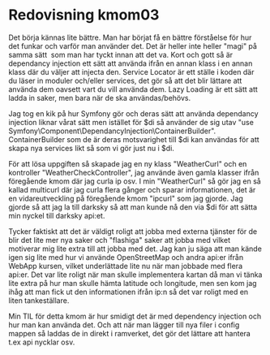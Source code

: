 ---
---
Redovisning kmom03
=========================

Det börja kännas lite bättre. Man har börjat få en bättre förståelse för hur det funkar och varför man använder det. Det är heller inte heller "magi" på samma sätt  som man har tyckt innan att det va. Kort och gott så är dependancy injection ett sätt att använda ifrån en annan klass i en annan klass där du väljer att injecta den. Service Locator är ett ställe i koden där du läser in moduler och/eller services, det gör så att det blir lättare att använda dem oavsett vart du vill använda dem. Lazy Loading är ett sätt att ladda in saker, men bara när de ska användas/behövs.

Jag tog en kik på hur Symfony gör och deras sätt att använda dependancy injection liknar vårat sätt men istället för $di så använder de sig utav "use Symfony\Component\DependancyInjection\ContainerBuilder". ContainerBuilder som de är deras motsvarighet till $di kan användas för att skapa nya services likt så som vi gör just nu i $di.

För att lösa uppgiften så skapade jag en ny klass "WeatherCurl" och en kontroller "WeatherCheckController", jag använde även gamla klasser ifrån föregående kmom där jag curla ip osv. I min "WeatherCurl" så gör jag en så kallad multicurl där jag curla flera gånger och sparar informationen, det är en vidareutveckling på föregående kmom "ipcurl" som jag gjorde. Jag gjorde så att jag la till darksky så att man kunde nå den via $di för att sätta min nyckel till darksky api:et.

Tycker faktiskt att det är väldigt roligt att jobba med externa tjänster för de blir det lite mer nya saker och "flashiga" saker att jobba med vilket motiverar mig lite extra till att jobba med det. Jag kan ju säga att man kände igen sig lite med hur vi använde OpenStreetMap och andra api:er ifrån WebApp kursen, vilket underlättade lite nu när man jobbade med flera api:er. Det var lite roligt när man skulle implementera kartan då man vi tänka lite extra på hur man skulle hämta latitude och longitude, men sen kom jag ihåg att man fick ut den informationen ifrån ip:n så det var roligt med en liten tankeställare.

Min TIL för detta kmom är hur smidigt det är med dependency injection och hur man kan använda det. Och att när man lägger till nya filer i config mappen så laddas de in direkt i ramverket, det gör det lättare att hantera t.ex api nycklar osv.
